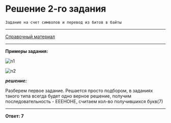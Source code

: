 
# Решение 2-го задания

`Задание на счет символов и перевод из битов в байты`

---

[Справочный материал](https://github.com/Hil-sys/OGE-2022-na-Python/tree/master/справочный%20материал)

---

__Примеры задания:__

![n1](https://cdn.discordapp.com/attachments/853349068771557377/933755416192618576/unknown.png)

![n2](https://cdn.discordapp.com/attachments/853349068771557377/933755698993590362/unknown.png)

___решение:___

Разберем первое задание. Решается просто подбором, в заданиях такого типа всегда будет одно верное решение, получим последовательность - ЕЕЕНОНЕ, считаем кол-во получившихся букв(7)

---

__Ответ: 7__
